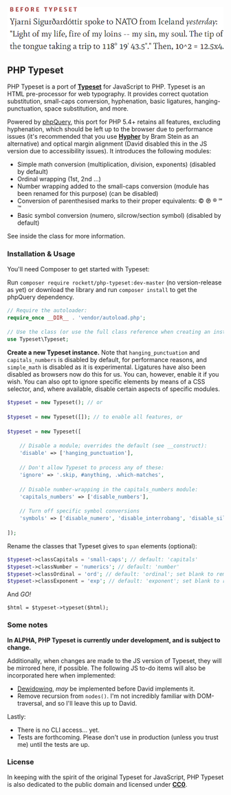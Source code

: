 ![](before_after.gif)

## PHP Typeset

PHP Typeset is a port of **[Typeset](https://github.com/davidmerfield/Typeset)** for JavaScript to PHP. Typeset is an HTML pre-processor for web typography. It provides correct quotation substitution, small-caps conversion, hyphenation, basic ligatures, hanging-punctuation, space substitution, and more.

Powered by [phpQuery](https://github.com/electrolinux/phpquery), this port for PHP 5.4+ retains all features, excluding hyphenation, which should be left up to the browser due to performance issues (it's recommended that you use **[Hypher](https://github.com/bramstein/hypher)** by Bram Stein as an alternative) and optical margin alignment (David disabled this in the JS version due to accessibility issues). It introduces the following modules:

- Simple math conversion (multiplication, division, exponents) (disabled by default)
- Ordinal wrapping (1st, 2nd ...)
- Number wrapping added to the small-caps conversion (module has been renamed for this purpose) (can be disabled)
- Conversion of parenthesised marks to their proper equivalents: © ℗ ® ℠ ™
- Basic symbol conversion (numero, silcrow/section symbol) (disabled by default)

See inside the class for more information.

### Installation & Usage

You'll need Composer to get started with Typeset:

Run `composer require rockett/php-typeset:dev-master` (no version-release as yet) or download the library and run `composer install` to get the phpQuery dependency.

```php
// Require the autoloader:
require_once __DIR__ . 'vendor/autoload.php';

// Use the class (or use the full class reference when creating an instance):
use Typeset\Typeset;
```

**Create a new Typeset instance.** Note that `hanging_punctuation` and `capitals_numbers` is disabled by default, for performance reasons, and `simple_math` is disabled as it is experimental. Ligatures have also been disabled as browsers now do this for us. You can, however, enable it if you wish. You can also opt to ignore specific elements by means of a CSS selector, and, where available, disable certain aspects of specific modules.

```php
$typeset = new Typeset(); // or

$typeset = new Typeset([]); // to enable all features, or

$typeset = new Typeset([

	// Disable a module; overrides the default (see __construct):
    'disable' => ['hanging_punctuation'],

    // Don't allow Typeset to process any of these:
    'ignore' => '.skip, #anything, .which-matches',

    // Disable number-wrapping in the capitals_numbers module:
    'capitals_numbers' => ['disable_numbers'],

    // Turn off specific symbol conversions
    'symbols' => ['disable_numero', 'disable_interrobang', 'disable_silcrow'],

]);
```

Rename the classes that Typeset gives to `span` elements (optional):

```php
$typeset->classCapitals = 'small-caps'; // default: 'capitals'
$typeset->classNumber = 'numerics'; // default: 'number'
$typeset->classOrdinal = 'ord'; // default: 'ordinal'; set blank to remove class
$typeset->classExponent = 'exp'; // default: 'exponent'; set blank to remove class
```

And *GO!*

```
$html = $typeset->typeset($html);
```

### Some notes

**In ALPHA, PHP Typeset is currently under development, and is subject to change.**

Additionally, when changes are made to the JS version of Typeset, they will be mirrored here, if possible. The following JS to-do items will also be incorporated here when implemented:

- [Dewidowing](https://github.com/davidmerfield/Typeset/issues/34), *may* be implemented before David implements it.
- Remove recursion from `nodes()`. I'm not incredibly familiar with DOM-traversal, and so I'll leave this up to David.

Lastly:

- There is no CLI access... yet.
- Tests are forthcoming. Please don't use in production (unless you trust me) until the tests are up.

### License

In keeping with the spirit of the original Typeset for JavaScript, PHP Typeset is also dedicated to the public domain and licensed under **[CC0](LICENSE.md)**.